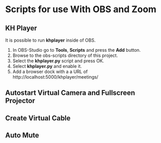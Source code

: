 # Scripts for use With OBS and Zoom

## KH Player

It is possible to run **khplayer** inside of OBS.

1. In OBS-Studio go to **Tools**, **Scripts** and press the **Add** button.
2. Browse to the obs-scripts directory of this project.
3. Select the **khplayer.py** script and press OK.
4. Select **khplayer.py** and enable it.
5. Add a browser dock with a a URL of http://localhost:5000/khplayer/meetings/

## Autostart Virtual Camera and Fullscreen Projector


## Create Virtual Cable


## Auto Mute


